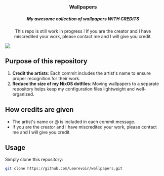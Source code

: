 <h3 align="center">
  Wallpapers
  <h5 align="center">
    My awesome collection of wallpapers WITH CREDITS<br>
  </h5>
</h3>

<p align="center">
This repo is still work in progress !
If you are the creator and I have miscredited your work, please contact me and I will give you credit.<br>
</p>

<img src="https://raw.githubusercontent.com/Leorevoir/wallpapers/main/assets/catppuccin.png">

## Purpose of this repository

1. **Credit the artists**: Each commit includes the artist's name to ensure proper recognition for their work.
2. **Reduce the size of my NixOS dotfiles**: Moving wallpapers to a separate repository helps keep my configuration files lightweight and well-organized.

## How credits are given

- The artist's name or @ is included in each commit message.
- If you are the creator and I have miscredited your work, please contact me and I will give you credit.

## Usage

Simply clone this repository:

```bash
git clone https://github.com/Leorevoir/wallpapers.git
```
